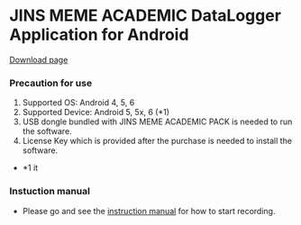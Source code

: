 # JINS MEME ACADEMIC DataLogger Application for Android
[Download page](https://github.com/jins-meme/ap-datalogger-for-android/releases)

### Precaution for use<br>
1. Supported OS: Android 4, 5, 6
2. Supported Device: Android 5, 5x, 6 (*1)
2. USB dongle bundled with JINS MEME ACADEMIC PACK is needed to run the software.<br>
3. License Key which is provided after the purchase is needed to install the software.<br>

* *1 it

### Instuction manual 
* Please go and see the [instruction manual](https://jins-meme.github.io/apdoc/en/) for how to start recording.

